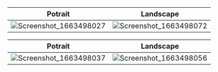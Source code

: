 Potrait            |  Landscape
:-------------------------:|:-------------------------:
![Screenshot_1663498027](https://user-images.githubusercontent.com/112309051/190899884-d4a11d4c-dadc-4437-bbc4-452c53b0818a.png)  |  ![Screenshot_1663498072](https://user-images.githubusercontent.com/112309051/190899863-eec85e98-e690-4530-839f-899e744b9115.png)



Potrait            |  Landscape
:-------------------------:|:-------------------------:
![Screenshot_1663498037](https://user-images.githubusercontent.com/112309051/190899894-0b778a83-3202-40a2-99d7-bfd77826fbeb.png)  |  ![Screenshot_1663498056](https://user-images.githubusercontent.com/112309051/190899865-b6f79db4-f1e1-4bff-95be-1497eb73c7ca.png)



